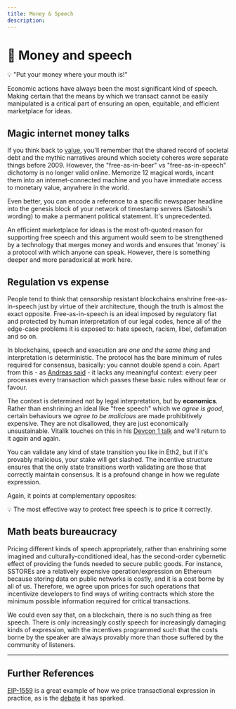 ```yaml
---
title: Money & Speech
description:
---
```


# 💸 Money and speech

<div class="lightbulb">
💡 "Put your money where your mouth is!" 
</div>

Economic actions have always been the most significant kind of speech. Making certain that the means by which we transact cannot be easily manipulated is a critical part of ensuring an open, equitable, and efficient marketplace for ideas.

## Magic internet money talks

If you think back to [value](../../module-1/value/), you'll remember that the shared record of societal debt and the mythic narratives around which society coheres were separate things before 2009. However, the "free-as-in-beer" vs "free-as-in-speech" dichotomy is no longer valid online. Memorize 12 magical words, incant them into an internet-connected machine and you have immediate access to monetary value, anywhere in the world.

Even better, you can encode a reference to a specific newspaper headline into the genesis block of your network of timestamp servers (Satoshi's wording) to make a permanent political statement. It's unprecedented.

An efficient marketplace for ideas is the most oft-quoted reason for supporting free speech and this argument would seem to be strengthened by a technology that merges money and words and ensures that 'money' is a protocol with which anyone can speak. However, there is something deeper and more paradoxical at work here.

## Regulation vs expense

People tend to think that censorship resistant blockchains enshrine free-as-in-speech just by virtue of their architecture, though the truth is almost the exact opposite. Free-as-in-speech is an ideal imposed by regulatory fiat and protected by human interpretation of our legal codes, hence all of the edge-case problems it is exposed to: hate speech, racism, libel, defamation and so on.

In blockchains, speech and execution are *one and the same thing* and interpretation is deterministic. The protocol has the bare minimum of rules required for consensus, basically: you cannot double spend a coin. Apart from this - as [Andreas said](../../module-0/money-language) - it lacks any meaningful context: every peer processes every transaction which passes these basic rules without fear or favour.

The context is determined not by legal interpretation, but by **economics**. Rather than enshrining an ideal like "free speech" which we *agree is good*, certain behaviours we *agree to be malicious* are made prohibitively expensive. They are not disallowed, they are just economically unsustainable. Vitalik touches on this in his [Devcon 1 talk](../../module-1/understanding-ethereum/) and we'll return to it again and again.

You can validate any kind of state transition you like in Eth2, but if it's provably malicious, your stake will get slashed. The incentive structure ensures that the only state transitions worth validating are those that correctly maintain consensus. It is a profound change in how we regulate expression.

Again, it points at complementary opposites: 

<div class="lightbulb">
💡 The most effective way to protect free speech is to price it correctly.
</div>

## Math beats bureaucracy

Pricing different kinds of speech appropriately, rather than enshrining some imagined and culturally-conditioned ideal, has the second-order cybernetic effect of providing the funds needed to secure public goods. For instance, SSTOREs are a relatively expensive operation/expression on Ethereum because storing data on public networks is costly, and it is a cost borne by all of us. Therefore, we agree upon prices for such operations that incentivize developers to find ways of writing contracts which store the minimum possible information required for critical transactions.

We could even say that, on a blockchain, there is no such thing as free speech. There is only increasingly costly speech for increasingly damaging kinds of expression, with the incentives programmed such that the costs borne by the speaker are always provably more than those suffered by the community of listeners. 

---

## Further References

[EIP-1559](https://github.com/ethereum/EIPs/blob/master/EIPS/eip-1559.md) is a great example of how we price transactional expression in practice, as is the [debate](https://github.com/ethereum/EIPs/pull/2593) it has sparked.